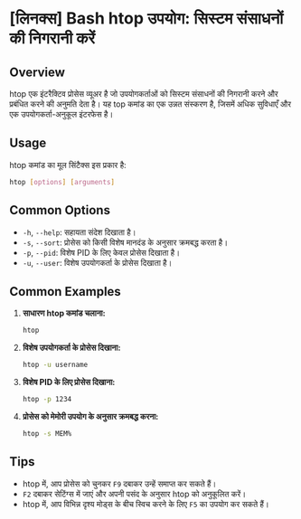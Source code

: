 # [लिनक्स] Bash htop उपयोग: सिस्टम संसाधनों की निगरानी करें

## Overview
htop एक इंटरैक्टिव प्रोसेस व्यूअर है जो उपयोगकर्ताओं को सिस्टम संसाधनों की निगरानी करने और प्रबंधित करने की अनुमति देता है। यह top कमांड का एक उन्नत संस्करण है, जिसमें अधिक सुविधाएँ और एक उपयोगकर्ता-अनुकूल इंटरफेस है।

## Usage
htop कमांड का मूल सिंटैक्स इस प्रकार है:

```bash
htop [options] [arguments]
```

## Common Options
- `-h`, `--help`: सहायता संदेश दिखाता है।
- `-s`, `--sort`: प्रोसेस को किसी विशेष मानदंड के अनुसार क्रमबद्ध करता है।
- `-p`, `--pid`: विशेष PID के लिए केवल प्रोसेस दिखाता है।
- `-u`, `--user`: विशेष उपयोगकर्ता के प्रोसेस दिखाता है।

## Common Examples
1. **साधारण htop कमांड चलाना:**
   ```bash
   htop
   ```

2. **विशेष उपयोगकर्ता के प्रोसेस दिखाना:**
   ```bash
   htop -u username
   ```

3. **विशेष PID के लिए प्रोसेस दिखाना:**
   ```bash
   htop -p 1234
   ```

4. **प्रोसेस को मेमोरी उपयोग के अनुसार क्रमबद्ध करना:**
   ```bash
   htop -s MEM%
   ```

## Tips
- htop में, आप प्रोसेस को चुनकर `F9` दबाकर उन्हें समाप्त कर सकते हैं।
- `F2` दबाकर सेटिंग्स में जाएं और अपनी पसंद के अनुसार htop को अनुकूलित करें।
- htop में, आप विभिन्न दृश्य मोड्स के बीच स्विच करने के लिए `F5` का उपयोग कर सकते हैं।